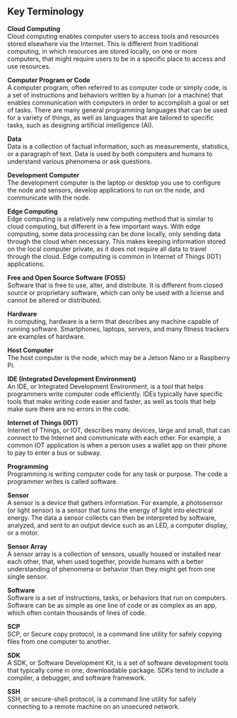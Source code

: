 ## **Key Terminology**

**Cloud Computing**   
Cloud computing enables computer users to access tools and resources stored elsewhere via the Internet. This is different from traditional computing, in which resources are stored locally, on one or more computers, that might require users to be in a specific place to access and use resources. 

**Computer Program or Code**  
A computer program, often referred to as computer code or simply code, is a set of instructions and behaviors written by a human (or a machine) that enables communication with computers in order to accomplish a goal or set of tasks. There are many general programming languages that can be used for a variety of things, as well as languages that are tailored to specific tasks, such as designing artificial intelligence (AI).

**Data**  
Data is a collection of factual information, such as measurements, statistics, or a paragraph of text. Data is used by both computers and humans to understand various phenomena or ask questions.

**Development Computer**  
The development computer is the laptop or desktop you use to configure the node and sensors, develop applications to run on the node, and communicate with the node. 

**Edge Computing**  
Edge computing is a relatively new computing method that is similar to cloud computing, but different in a few important ways. With edge computing, some data processing can be done locally, only sending data through the cloud when necessary. This makes keeping information stored on the local computer private, as it does not require all data to travel through the cloud. Edge computing is common in Internet of Things (IOT) applications. 

**Free and Open Source Software (FOSS)**  
Software that is free to use, alter, and distribute. It is different from closed source or proprietary software, which can only be used with a license and cannot be altered or distributed.

**Hardware**  
In computing, hardware is a term that describes any machine capable of running software. Smartphones, laptops, servers, and many fitness trackers are examples of hardware.

**Host Computer**  
The host computer is the node, which may be a Jetson Nano or a Raspberry Pi. 

**IDE (Integrated Development Environment)**  
An IDE, or Integrated Development Environment, is a tool that helps programmers write computer code efficiently. IDEs typically have specific tools that make writing code easier and faster, as well as tools that help make sure there are no errors in the code. 

**Internet of Things (IOT)**  
Internet of Things, or IOT, describes many devices, large and small, that can connect to the Internet and communicate with each other. For example, a common IOT application is when a person uses a wallet app on their phone to pay to enter a bus or subway.

**Programming**  
Programming is writing computer code for any task or purpose. The code a programmer writes is called software.

**Sensor**  
A sensor is a device that gathers information. For example, a photosensor (or light sensor) is a sensor that turns the energy of light into electrical energy. The data a sensor collects can then be interpreted by software, analyzed, and sent to an output device such as an LED, a computer display, or a motor.

**Sensor Array**  
A sensor array is a collection of sensors, usually housed or installed near each other, that, when used together, provide humans with a better understanding of phenomena or behavior than they might get from one single sensor. 

**Software**  
Software is a set of instructions, tasks, or behaviors that run on computers. Software can be as simple as one line of code or as complex as an app, which often contain thousands of lines of code.

**SCP**  
SCP, or Secure copy protocol, is a command line utility for safely copying files from one computer to another.

**SDK**  
A SDK, or Software Development Kit, is a set of software development tools that typically come in one, downloadable package. SDKs tend to include a compiler, a debugger, and software framework.

**SSH**  
SSH, or secure-shell protocol, is a command line utility for safely connecting to a remote machine on an unsecured network.

